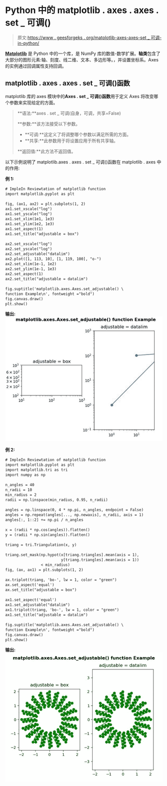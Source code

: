 # Python 中的 matplotlib . axes . axes . set _ 可调()

> 原文:[https://www . geesforgeks . org/matplotlib-axes-axes-set _ 可调-in-python/](https://www.geeksforgeeks.org/matplotlib-axes-axes-set_adjustable-in-python/)

**[Matplotlib](https://www.geeksforgeeks.org/python-introduction-matplotlib/)** 是 Python 中的一个库，是 NumPy 库的数值-数学扩展。**轴类**包含了大部分的图形元素:轴、刻度、线二维、文本、多边形等。，并设置坐标系。Axes 的实例通过回调属性支持回调。

## matplotlib . axes . axes . set _ 可调()函数

matplotlib 库的 axes 模块中的**Axes . set _ 可调()函数**用于定义 Axes 将改变哪个参数来实现给定的方面。

> **语法:**axes . set _ 可调(自身，可调，共享=False)
> 
> **参数:**该方法接受以下参数。
> 
> *   **可调:**这定义了将调整哪个参数以满足所需的方面。
> *   **共享:**此参数用于将设置应用于所有共享轴。
> 
> **返回值:**此方法不返回值。

以下示例说明了 matplotlib.axes . axes . set _ 可调()函数在 matplotlib . axes 中的作用:

**例 1:**

```
# ImpleIn Reviewtation of matplotlib function  
import matplotlib.pyplot as plt

fig, (ax1, ax2) = plt.subplots(1, 2)
ax1.set_xscale("log")
ax1.set_yscale("log")
ax1.set_xlim(1e1, 1e3)
ax1.set_ylim(1e2, 1e3)
ax1.set_aspect(1)
ax1.set_title("adjustable = box")

ax2.set_xscale("log")
ax2.set_yscale("log")
ax2.set_adjustable("datalim")
ax2.plot([1, 113, 10], [1, 119, 100], "o-")
ax2.set_xlim(1e-1, 1e2)
ax2.set_ylim(1e-1, 1e3)
ax2.set_aspect(1)
ax2.set_title("adjustable = datalim")

fig.suptitle('matplotlib.axes.Axes.set_adjustable() \
function Example\n', fontweight ="bold")
fig.canvas.draw()
plt.show()
```

**输出:**
![](img/4a508ae7182ace50d0bfe24445c80e71.png)

**例 2:**

```
# ImpleIn Reviewtation of matplotlib function  
import matplotlib.pyplot as plt
import matplotlib.tri as tri
import numpy as np

n_angles = 40
n_radii = 10
min_radius = 2
radii = np.linspace(min_radius, 0.95, n_radii)

angles = np.linspace(0, 4 * np.pi, n_angles, endpoint = False)
angles = np.repeat(angles[..., np.newaxis], n_radii, axis = 1)
angles[:, 1::2] += np.pi / n_angles

x = (radii * np.cos(angles)).flatten()
y = (radii * np.sin(angles)).flatten()

triang = tri.Triangulation(x, y)

triang.set_mask(np.hypot(x[triang.triangles].mean(axis = 1),
                         y[triang.triangles].mean(axis = 1))
                < min_radius)
fig, (ax, ax1) = plt.subplots(1, 2)

ax.triplot(triang, 'bo-', lw = 1, color = "green")
ax.set_aspect('equal')
ax.set_title("adjustable = box")

ax1.set_aspect('equal')
ax1.set_adjustable("datalim")
ax1.triplot(triang, 'bo-', lw = 1, color = "green")
ax1.set_title("adjustable = datalim")

fig.suptitle('matplotlib.axes.Axes.set_adjustable() \
function Example\n', fontweight ="bold")
fig.canvas.draw()
plt.show()
```

**输出:**
![](img/2aa53e92245b20a6080f365621e31586.png)